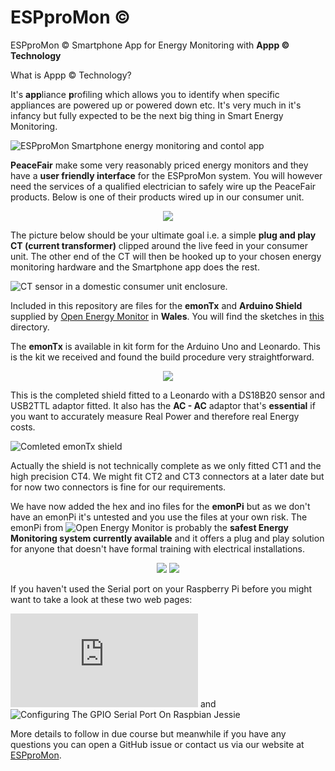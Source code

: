 ﻿# ESPproMon ©
ESPproMon © Smartphone App for Energy Monitoring with **Appp © Technology**

What is Appp © Technology?

It's **app**liance **p**rofiling which allows you to identify when specific appliances are powered up or powered down etc. It's very much in it's infancy but fully expected to be the next big thing in Smart Energy Monitoring.

![ESPproMon Smartphone energy monitoring and contol app](https://github.com/pieman64/ESPproMon/blob/master/images/ESPproMon%204%20Tabs.png)

**PeaceFair** make some very reasonably priced energy monitors and they have a **user friendly interface** for the ESPproMon system. You will however need the services of a qualified electrician to safely wire up the PeaceFair products. Below is one of their products wired up in our consumer unit.
<p align="center">
<img src="https://github.com/pieman64/ESPproMon/blob/master/images/PZEM-004%20from%20PeaceFair%20installed%20in%20a%20domestic%20electrical%20consumer%20unit.jpg">
</p>

The picture below should be your ultimate goal i.e. a simple **plug and play CT (current transformer)** clipped around the live feed in your consumer unit. The other end of the CT will then be hooked up to your chosen energy monitoring hardware and the Smartphone app does the rest.

![CT sensor in a domestic consumer unit enclosure.](https://github.com/pieman64/ESPproMon/blob/master/images/Consumer%20unit%20with%20current%20transformer.jpg)

Included in this repository are files for the **emonTx** and **Arduino Shield** supplied by [Open Energy Monitor](https://community.openenergymonitor.org/) in **Wales**. You will find the sketches in [this](https://github.com/pieman64/ESPproMon/tree/master/OpenEnergyMonitor) directory.

The **emonTx** is available in kit form for the Arduino Uno and Leonardo. This is the kit we received and found the build procedure very straightforward.

<p align="center">
  <img src="https://github.com/pieman64/ESPproMon/blob/master/images/emonTx%20Arduino%20shield%20components.jpg">
</p>

This is the completed shield fitted to a Leonardo with a DS18B20 sensor and USB2TTL adaptor fitted. It also has the **AC - AC** adaptor that's **essential** if you want to accurately measure Real Power and therefore real Energy costs.

![Comleted emonTx shield](https://github.com/pieman64/ESPproMon/blob/master/images/emonTx%20Arduino%20shield%20with%20Leonardo%20DS18B20%20and%20TTL.jpg)

Actually the shield is not technically complete as we only fitted CT1 and the high precision CT4. We might fit CT2 and CT3 connectors at a later date but for now two connectors is fine for our requirements. 

We have now added the hex and ino files for the **emonPi** but as we don't have an emonPi it's untested and you use the files at your own risk. The emonPi from ![Open Energy Monitor](https://shop.openenergymonitor.com/emonpi-3/) is probably the **safest Energy Monitoring system currently available** and it offers a plug and play solution for anyone that doesn't have formal training with electrical installations.
<p align="center">
  <img src="https://github.com/pieman64/ESPproMon/blob/master/images/emonPi%20complete%20with%20enclosure.jpg">
  <img src="https://github.com/pieman64/ESPproMon/blob/master/images/emonPi%20PCB%20with%20Raspberry%20Pi.jpg">
</p>
If you haven't used the Serial port on your Raspberry Pi before you might want to take a look at these two web pages:

![THE RASPBERRY PI UARTS](https://www.raspberrypi.org/documentation/configuration/uart.md) and 
![Configuring The GPIO Serial Port On Raspbian Jessie](https://spellfoundry.com/2016/05/29/configuring-gpio-serial-port-raspbian-jessie-including-pi-3/)

More details to follow in due course but meanwhile if you have any questions you can open a GitHub issue or contact us via our website at [ESPproMon](https://peacefairapp.com/).
